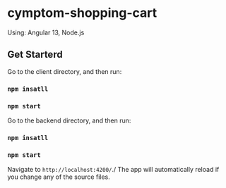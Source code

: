 # cymptom-shopping-cart

Using: Angular 13, Node.js

## Get Starterd

Go to the client directory, and then run:

### `npm insatll`

### `npm start`

Go to the backend directory, and then run:

### `npm insatll`

### `npm start`

Navigate to `http://localhost:4200/`./
The app will automatically reload if you change any of the source files.
